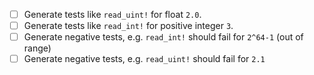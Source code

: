 - [ ] Generate tests like `read_uint!` for float `2.0`.
- [ ] Generate tests like `read_int!` for positive integer `3`.
- [ ] Generate negative tests, e.g. `read_int!` should fail for `2^64-1` (out of range)
- [ ] Generate negative tests, e.g. `read_uint!` should fail for `2.1`
